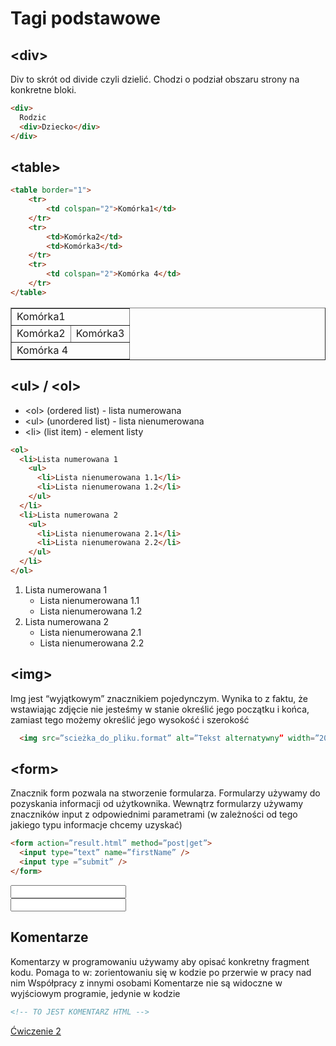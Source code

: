 # Tagi podstawowe
## &lt;div&gt;
Div to skrót od divide czyli dzielić. Chodzi o podział obszaru strony na konkretne bloki.
```html
<div>
  Rodzic
  <div>Dziecko</div>
</div>
```

## &lt;table&gt;
<div class="standardWrapper">
  <div>

```html
<table border="1">
	<tr>
		<td colspan="2">Komórka1</td>
	</tr>
	<tr>
		<td>Komórka2</td>
		<td>Komórka3</td>
	</tr>
	<tr>
		<td colspan="2">Komórka 4</td>
	</tr>
</table>
```
  </div>
  <div>

  <table border="1" style="width:100%">
    <tr>
      <td colspan="2">Komórka1</td>
    </tr>
    <tr>
      <td>Komórka2</td>
      <td>Komórka3</td>
    </tr>
    <tr>
      <td colspan="2">Komórka 4</td>
    </tr>
  </table>
  </div>
</div>

## &lt;ul&gt; / &lt;ol&gt;
- &lt;ol&gt; (ordered list) - lista numerowana
- &lt;ul&gt; (unordered list) - lista nienumerowana
- &lt;li&gt; (list item) - element listy 

<div class="standardWrapper">
  <div>

  ```html
  <ol>
    <li>Lista numerowana 1
      <ul>
        <li>Lista nienumerowana 1.1</li>
        <li>Lista nienumerowana 1.2</li>			
      </ul>
    </li>
    <li>Lista numerowana 2
      <ul>
        <li>Lista nienumerowana 2.1</li>
        <li>Lista nienumerowana 2.2</li>
      </ul>
    </li>
  </ol>
  ```
  </div>
  <div>
    <ol>
      <li>Lista numerowana 1
        <ul>
          <li>Lista nienumerowana 1.1</li>
          <li>Lista nienumerowana 1.2</li>			
        </ul>
      </li>
      <li>Lista numerowana 2
        <ul>
          <li>Lista nienumerowana 2.1</li>
          <li>Lista nienumerowana 2.2</li>
        </ul>
      </li>
    </ol>
  </div>
</div>

## &lt;img&gt;
Img jest “wyjątkowym” znacznikiem pojedynczym. Wynika to z faktu, że wstawiając zdjęcie nie jesteśmy w stanie określić jego początku i końca, zamiast tego możemy określić jego wysokość i szerokość

```html
  <img src=”scieżka_do_pliku.format” alt=”Tekst alternatywny” width=”200”  />
```

## &lt;form&gt;
Znacznik form pozwala na stworzenie formularza.
Formularzy używamy do pozyskania informacji od użytkownika. 
Wewnątrz formularzy używamy znaczników input z odpowiednimi parametrami (w zależności od tego jakiego typu informacje chcemy uzyskać)

<div class="standardWrapper">
  <div>

  ```html
  <form action=”result.html” method=”post|get”>
    <input type=”text” name=”firstName” />
    <input type =”submit” />
  </form>
  ```
  </div>
  <div>
    <form action=”result.html” method=”post|get”>
      <input type=”text” name=”firstName” /><br />
      <input type =”submit” />
    </form>
  </div>
</div>

## Komentarze
Komentarzy w programowaniu używamy aby opisać konkretny fragment kodu. Pomaga to w: 
zorientowaniu się w kodzie po przerwie w pracy nad nim
Współpracy z innymi osobami 
Komentarze nie są widoczne w wyjściowym programie, jedynie w kodzie

```html
<!-- TO JEST KOMENTARZ HTML -->
```

[Ćwiczenie 2](/ex/html?id=Ćwiczenie-2)

